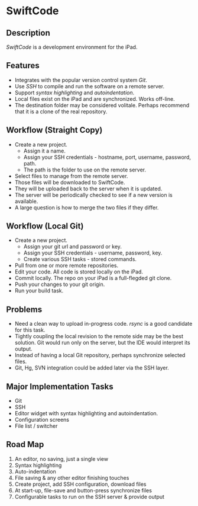 # SwiftCode #

## Description ##

*SwiftCode* is a development environment for the iPad.

## Features ##

* Integrates with the popular version control system *Git*.
* Use *SSH* to compile and run the software on a remote server.
* Support *syntax highlighting* and *autoindentation*.
* Local files exist on the iPad and are synchronized.  Works off-line.
* The destination folder may be considered volitale.  Perhaps recommend that it
  is a clone of the real repository.

## Workflow (Straight Copy) ##

* Create a new project.
  * Assign it a name.
  * Assign your SSH credentials - hostname, port, username, password, path.
  * The path is the folder to use on the remote server.
* Select files to manage from the remote server.
* Those files will be downloaded to SwiftCode.
* They will be uploaded back to the server when it is updated.
* The server will be periodically checked to see if a new version is available.
* A large question is how to merge the two files if they differ.

## Workflow (Local Git) ##

* Create a new project.
  * Assign your git url and password or key.
  * Assign your SSH credentials - username, password, key.
  * Create various SSH tasks - stored commands.
* Pull from one or more remote repositories.
* Edit your code.  All code is stored locally on the iPad.
* Commit locally.  The repo on your iPad is a full-flegded git clone.
* Push your changes to your git origin.
* Run your build task.

## Problems ##

* Need a clean way to upload in-progress code.  *rsync* is a good candidate
  for this task.
* Tightly coupling the local revision to the remote side may be the best
  solution.  Git would run only on the server, but the IDE would interpret its
  output.
* Instead of having a local Git repository, perhaps synchronize selected files.
* Git, Hg, SVN integration could be added later via the SSH layer.

## Major Implementation Tasks ##

* Git
* SSH
* Editor widget with syntax highlighting and autoindentation.
* Configuration screens
* File list / switcher

## Road Map ##

1. An editor, no saving, just a single view
2. Syntax highlighting
3. Auto-indentation
4. File saving & any other editor finishing touches
5. Create project, add SSH configuration, download files
6. At start-up, file-save and button-press synchronize files
7. Configurable tasks to run on the SSH server & provide output
